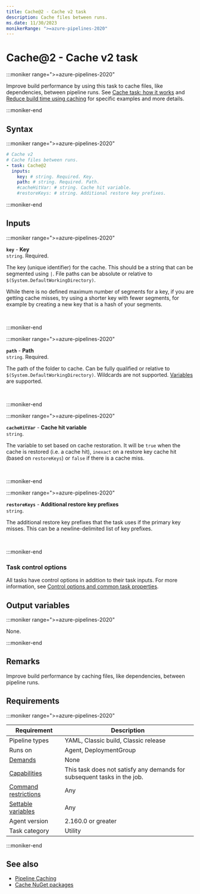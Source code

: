 ```yaml
---
title: Cache@2 - Cache v2 task
description: Cache files between runs.
ms.date: 11/30/2023
monikerRange: ">=azure-pipelines-2020"
---
```


# Cache@2 - Cache v2 task

<!-- :::description::: -->
:::moniker range=">=azure-pipelines-2020"

<!-- :::editable-content name="description"::: -->
Improve build performance by using this task to cache files, like dependencies, between pipeline runs. See [Cache task: how it works](/azure/devops/pipelines/release/caching#cache-task-:-how-it-works) and [Reduce build time using caching](/azure/devops/pipelines/release/caching) for specific examples and more details.
<!-- :::editable-content-end::: -->

:::moniker-end
<!-- :::description-end::: -->

<!-- :::syntax::: -->
## Syntax

:::moniker range=">=azure-pipelines-2020"

```yaml
# Cache v2
# Cache files between runs.
- task: Cache@2
  inputs:
    key: # string. Required. Key. 
    path: # string. Required. Path. 
    #cacheHitVar: # string. Cache hit variable. 
    #restoreKeys: # string. Additional restore key prefixes.
```

:::moniker-end
<!-- :::syntax-end::: -->

<!-- :::inputs::: -->
## Inputs

<!-- :::item name="key"::: -->
:::moniker range=">=azure-pipelines-2020"

**`key`** - **Key**<br>
`string`. Required.<br>
<!-- :::editable-content name="helpMarkDown"::: -->
The key (unique identifier) for the cache. This should be a string that can be segmented using `|`. File paths can be absolute or relative to `$(System.DefaultWorkingDirectory)`.

While there is no defined maximum number of segments for a key, if you are getting cache misses, try using a shorter key with fewer segments, for example by creating a new key that is a hash of your segments.
<!-- :::editable-content-end::: -->
<br>

:::moniker-end
<!-- :::item-end::: -->
<!-- :::item name="path"::: -->
:::moniker range=">=azure-pipelines-2020"

**`path`** - **Path**<br>
`string`. Required.<br>
<!-- :::editable-content name="helpMarkDown"::: -->
The path of the folder to cache. Can be fully qualified or relative to `$(System.DefaultWorkingDirectory)`. Wildcards are not supported. [Variables](/azure/devops/pipelines/build/variables) are supported.
<!-- :::editable-content-end::: -->
<br>

:::moniker-end
<!-- :::item-end::: -->
<!-- :::item name="cacheHitVar"::: -->
:::moniker range=">=azure-pipelines-2020"

**`cacheHitVar`** - **Cache hit variable**<br>
`string`.<br>
<!-- :::editable-content name="helpMarkDown"::: -->
The variable to set based on cache restoration. It will be `true` when the cache is restored (i.e. a cache hit), `inexact` on a restore key cache hit (based on `restoreKeys`) or `false` if there is a cache miss.
<!-- :::editable-content-end::: -->
<br>

:::moniker-end
<!-- :::item-end::: -->
<!-- :::item name="restoreKeys"::: -->
:::moniker range=">=azure-pipelines-2020"

**`restoreKeys`** - **Additional restore key prefixes**<br>
`string`.<br>
<!-- :::editable-content name="helpMarkDown"::: -->
The additional restore key prefixes that the task uses if the primary key misses. This can be a newline-delimited list of key prefixes.
<!-- :::editable-content-end::: -->
<br>

:::moniker-end
<!-- :::item-end::: -->

### Task control options

All tasks have control options in addition to their task inputs. For more information, see [Control options and common task properties](/azure/devops/pipelines/yaml-schema/steps-task#common-task-properties).
<!-- :::inputs-end::: -->

<!-- :::outputVariables::: -->
## Output variables

:::moniker range=">=azure-pipelines-2020"

None.

:::moniker-end
<!-- :::outputVariables-end::: -->

<!-- :::remarks::: -->
<!-- :::editable-content name="remarks"::: -->
## Remarks

Improve build performance by caching files, like dependencies, between pipeline runs.
<!-- :::editable-content-end::: -->
<!-- :::remarks-end::: -->

<!-- :::examples::: -->
<!-- :::editable-content name="examples"::: -->
<!-- :::editable-content-end::: -->
<!-- :::examples-end::: -->

<!-- :::properties::: -->
## Requirements

:::moniker range=">=azure-pipelines-2020"

| Requirement | Description |
|-------------|-------------|
| Pipeline types | YAML, Classic build, Classic release |
| Runs on | Agent, DeploymentGroup |
| [Demands](/azure/devops/pipelines/process/demands) | None |
| [Capabilities](/azure/devops/pipelines/agents/agents#capabilities) | This task does not satisfy any demands for subsequent tasks in the job. |
| [Command restrictions](/azure/devops/pipelines/security/templates#agent-logging-command-restrictions) | Any |
| [Settable variables](/azure/devops/pipelines/security/templates#agent-logging-command-restrictions) | Any |
| Agent version |  2.160.0 or greater |
| Task category | Utility |

:::moniker-end
<!-- :::properties-end::: -->

<!-- :::see-also::: -->
<!-- :::editable-content name="seeAlso"::: -->
## See also

* [Pipeline Caching](/azure/devops/pipelines/release/caching)
* [Cache NuGet packages](/azure/devops/pipelines/artifacts/caching-nuget)
<!-- :::editable-content-end::: -->
<!-- :::see-also-end::: -->
